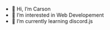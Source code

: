 - 👋 Hi, I’m Carson
- 👀 I’m interested in Web Developement
- 🌱 I’m currently learning discord.js

<!---
CodingByCarson/CodingByCarson is a ✨ special ✨ repository because its `README.md` (this file) appears on your GitHub profile.
You can click the Preview link to take a look at your changes.
--->
